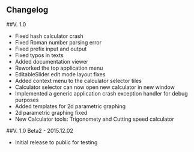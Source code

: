 Changelog
---

##V. 1.0
* Fixed hash calculator crash
* Fixed Roman number parsing error
* Fixed prefix input and output
* Fixed typos in texts
* Added documentation viewer
* Reworked the top application menu
* EditableSlider edit mode layout fixes
* Added context menu to the calculator selector tiles
* Calculator selector can now open new calculator in new window
* Implemented a generic application crash exception handler for debug purposes
* Added templates for 2d parametric graphing
* 2d parametric graphing fixed
* New Calculator tools: Trigonomety and Cutting speed calculator

##V. 1.0 Beta2 - 2015.12.02
* Initial release to public for testing